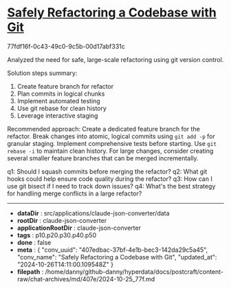 # [Safely Refactoring a Codebase with Git](https://claude.ai/chat/407edbac-37bf-4e1b-bec3-142da29c5a45)

77fdf16f-0c43-49c0-9c5b-00d17abf331c

 Analyzed the need for safe, large-scale refactoring using git version control.

Solution steps summary:
1. Create feature branch for refactor
2. Plan commits in logical chunks
3. Implement automated testing
4. Use git rebase for clean history
5. Leverage interactive staging

Recommended approach:
Create a dedicated feature branch for the refactor. Break changes into atomic, logical commits using `git add -p` for granular staging. Implement comprehensive tests before starting. Use `git rebase -i` to maintain clean history. For large changes, consider creating several smaller feature branches that can be merged incrementally.

q1: Should I squash commits before merging the refactor?
q2: What git hooks could help ensure code quality during the refactor?
q3: How can I use git bisect if I need to track down issues?
q4: What's the best strategy for handling merge conflicts in a large refactor?

---

* **dataDir** : src/applications/claude-json-converter/data
* **rootDir** : claude-json-converter
* **applicationRootDir** : claude-json-converter
* **tags** : p10.p20.p30.p40.p50
* **done** : false
* **meta** : {
  "conv_uuid": "407edbac-37bf-4e1b-bec3-142da29c5a45",
  "conv_name": "Safely Refactoring a Codebase with Git",
  "updated_at": "2024-10-26T14:11:00.109548Z"
}
* **filepath** : /home/danny/github-danny/hyperdata/docs/postcraft/content-raw/chat-archives/md/407e/2024-10-25_77f.md